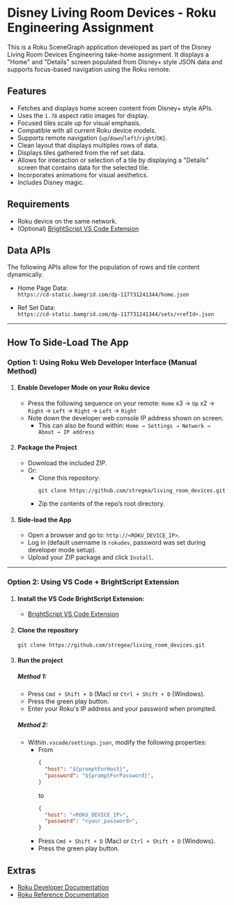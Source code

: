 # Disney Living Room Devices - Roku Engineering Assignment

This is a Roku SceneGraph application developed as part of the Disney Living Room Devices Engineering take-home assignment. It displays a "Home" and "Details" screen populated from Disney+ style JSON data and supports focus-based navigation using the Roku remote.

## Features

- Fetches and displays home screen content from Disney+ style APIs.
- Uses the `1.78` aspect ratio images for display.
- Focused tiles scale up for visual emphasis.
- Compatible with all current Roku device models.
- Supports remote navigation (`up`/`down`/`left`/`right`/`OK`).
- Clean layout that displays multiples rows of data.
- Displays tiles gathered from the ref set data.
- Allows for interaction or selection of a tile by displaying a "Details" screen that contains data for the selected tile.
- Incorporates animations for visual aesthetics.
- Includes Disney magic.

## Requirements
- Roku device on the same network.
- (Optional) [BrightScript VS Code Extension](https://marketplace.visualstudio.com/items?itemName=RokuCommunity.brightscript)

## Data APIs
The following APIs allow for the population of rows and tile content dynamically.
- Home Page Data:  
  `https://cd-static.bamgrid.com/dp-117731241344/home.json`

- Ref Set Data:  
  `https://cd-static.bamgrid.com/dp-117731241344/sets/<refId>.json`

---

## How To Side-Load The App

### Option 1: Using Roku Web Developer Interface (Manual Method)

1. #### Enable Developer Mode on your Roku device
   - Press the following sequence on your remote:
     `Home` x3 → `Up` x2 → `Right` → `Left` → `Right` → `Left` → `Right`
   - Note down the developer web console IP address shown on screen.
     - This can also be found within: `Home → Settings → Network → About → IP address`

2. #### Package the Project
    - Download the included ZIP.
    - Or:
      - Clone this repository:  
          ```
          git clone https://github.com/stregea/living_room_devices.git
          ```
      - Zip the contents of the repo’s root directory.

3. #### Side-load the App
   - Open a browser and go to: `http://<ROKU_DEVICE_IP>`.
   - Log in (default username is `rokudev`, password was set during developer mode setup).
   - Upload your ZIP package and click `Install`.

---

### Option 2: Using VS Code + BrightScript Extension

1. #### Install the VS Code BrightScript Extension:
    - [BrightScript VS Code Extension](https://marketplace.visualstudio.com/items?itemName=RokuCommunity.brightscript)

2. #### Clone the repository
   ```
   git clone https://github.com/stregea/living_room_devices.git
   ```

3. #### Run the project
   ##### Method 1: 
   - Press `Cmd + Shift + D` (Mac) or `Ctrl + Shift + D` (Windows).
   - Press the green play button.
   - Enter your Roku's IP address and your password when prompted.

   ##### Method 2:
    - Within`.vscode/settings.json`, modify the following properties:
      - From 
        ```json
        {
          "host": "${promptForHost}",
          "password": "${promptForPassword}",
        }
        ```
        to
        ```json
        {
          "host": "<ROKU_DEVICE_IP>",
          "password": "<your_password>",
        }
        ```
      - Press `Cmd + Shift + D` (Mac) or `Ctrl + Shift + D` (Windows).
      - Press the green play button.

## Extras

- [Roku Developer Documentation](https://developer.roku.com/docs/developer-program/getting-started/roku-dev-prog.md)
- [Roku Reference Documentation](https://developer.roku.com/docs/references/references-overview.md)